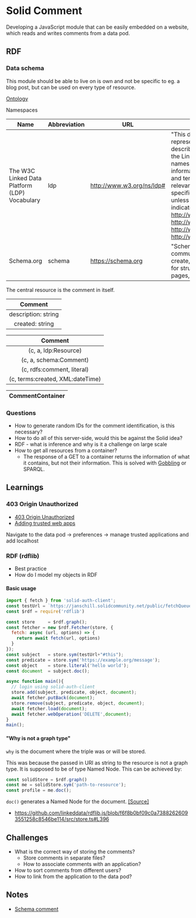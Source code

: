# Solid Comment

Developing a JavaScript module that can be easily embedded on a website, which reads and writes comments from a data pod.

## RDF

### Data schema

This module should be able to live on is own and not be specific to eg. a blog post, but can be used on every type of resource.

[Ontology](https://www.w3.org/ns/ldp#)

Namespaces

| Name | Abbreviation | URL | Description |
| - | - | - | - |
| The W3C Linked Data Platform (LDP) Vocabulary | ldp | http://www.w3.org/ns/ldp# | "This document is an HTML representation of OWL ontology describing all vocabulary URIs defined in the Linked Data Platform (LDP) namespace. This ontology provides an informal representation of the concepts and terms as defined in the LDP or other relevant specifications. Consult the LDP specification for normative reference, unless a different specification is indicated inline. See also http://www.w3.org/2012/ldp, http://www.w3.org/TR/ldp-ucr/, http://www.w3.org/TR/ldp/, http://www.w3.org/2011/09/LinkedData/" |
| Schema.org | schema | https://schema.org | "Schema.org is a collaborative, community activity with a mission to create, maintain, and promote schemas for structured data on the Internet, on web pages, in email messages, and beyond." |

The central resource is the comment in itself.

| Comment             |
| :------------------:|
| description: string |
| created: string     |

| Comment                          |
| :-------------------------------:|
| (c, a, ldp:Resource)             |
| (c, a, schema:Comment)           |
| (c, rdfs:comment, literal)       |
| (c, terms:created, XML:dateTime) |

| CommentContainer |
| :------------------:|

### Questions

* How to generate random IDs for the comment identification, is this necessary?
* How to do all of this server-side, would this be against the Solid idea?
* RDF - what is inference and why is it a challenge on large scale
* How to get all resources from a container?
  * The response of a GET to a container returns the information of what it contains, but not their information. This is solved with [Gobbling](https://github.com/solid/solid-spec/issues/145) or SPARQL.

## Learnings

### 403 Origin Unauthorized

* [403 Origin Unauthorized](https://github.com/solid/solid-auth-client/issues/155#issuecomment-624706105)
* [Adding trusted web apps](https://github.com/solid/web-access-control-spec#adding-trusted-web-apps)

Navigate to the data pod -> preferences -> manage trusted applications and add localhost

### RDF (rdflib)

* Best practice
* How do I model my objects in RDF

#### Basic usage

```javascript
import { fetch } from 'solid-auth-client';
const testUrl = `https://janschill.solidcommunity.net/public/fetchQueue.ttl`;
const $rdf = require('rdflib')

const store     = $rdf.graph();
const fetcher = new $rdf.Fetcher(store, {
  fetch: async (url, options) => {
    return await fetch(url, options)
  }
});
const subject   = store.sym(testUrl+"#this");
const predicate = store.sym('https://example.org/message');
const object    = store.literal('hello world');
const document  = subject.doc();

async function main(){
  // login using solid-auth-client
  store.add(subject, predicate, object, document);
  await fetcher.putBack(document);
  store.remove(subject, predicate, object, document);
  await fetcher.load(document);
  await fetcher.webOperation('DELETE',document);
}
main();
```

#### "Why is not a graph type"

`why` is the document where the triple was or will be stored.

This was because the passed in URI as string to the resource is not a graph type. It is supposed to be of type Named Node. This can be achieved by:

```javascript
const solidStore = $rdf.graph()
const me = solidStore.sym('path-to-resource');
const profile = me.doc();
```

`doc()` generates a Named Node for the document. [[Source]](https://linkeddata.github.io/rdflib.js/Documentation/webapp-intro.html)

* https://github.com/linkeddata/rdflib.js/blob/f6f8b0bf09c0a73882626093551258c8546be114/src/store.ts#L396

## Challenges

* What is the correct way of storing the comments?
  * Store comments in separate files?
  * How to associate comments with an application?
* How to sort comments from different users?
* How to link from the application to the data pod?

## Notes

* [Schema comment](https://schema.org/Comment)
